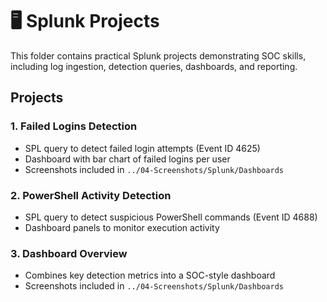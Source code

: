 # 🖥️ Splunk Projects

This folder contains practical Splunk projects demonstrating SOC skills, including log ingestion, detection queries, dashboards, and reporting.

## Projects

### 1. Failed Logins Detection
- SPL query to detect failed login attempts (Event ID 4625)
- Dashboard with bar chart of failed logins per user
- Screenshots included in `../04-Screenshots/Splunk/Dashboards`

### 2. PowerShell Activity Detection
- SPL query to detect suspicious PowerShell commands (Event ID 4688)
- Dashboard panels to monitor execution activity

### 3. Dashboard Overview
- Combines key detection metrics into a SOC-style dashboard
- Screenshots included in `../04-Screenshots/Splunk/Dashboards`
